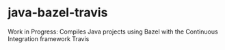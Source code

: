 # java-bazel-travis
Work in Progress: Compiles Java projects using Bazel with the Continuous Integration framework Travis
